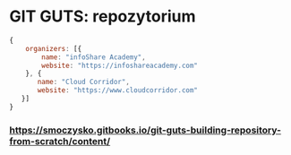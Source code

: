 # GIT GUTS: repozytorium





```js
{
    organizers: [{
        name: "infoShare Academy",
        website: "https://infoshareacademy.com"
    }, {
       name: "Cloud Corridor",
       website: "https://www.cloudcorridor.com"
   }]
}
```


### https://smoczysko.gitbooks.io/git-guts-building-repository-from-scratch/content/
